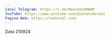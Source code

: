 ```yaml
---
Canal Telegram: https://t.me/RealHackRWAM
YouTube: https://www.youtube.com/@zonatodoreal
Pagina Web: https://todoreal.com/
---
```

Data 210924
